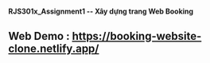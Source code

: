 #### RJS301x_Assignment1 -- Xây dựng trang Web Booking

## Web Demo : https://booking-website-clone.netlify.app/

